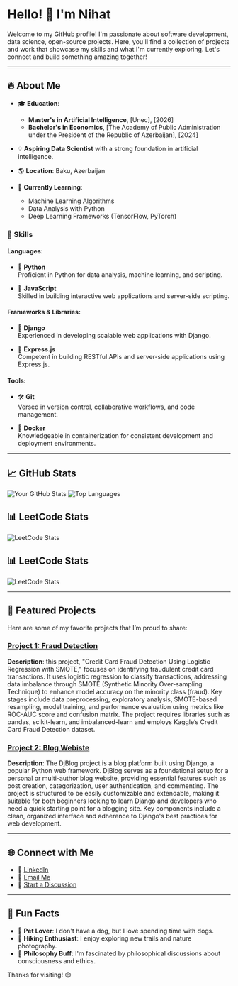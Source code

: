 # Hello! 👋 I'm Nihat

Welcome to my GitHub profile! I'm passionate about software development, data science, open-source projects. Here, you'll find a collection of projects and work that showcase my skills and what I'm currently exploring. Let's connect and build something amazing together!

---

## 🔥 About Me

- 🎓 **Education**:
  - **Master's in Artificial Intelligence**, [Unec], [2026]
  - **Bachelor's in Economics**, [The Academy of Public Administration under the President of the Republic of Azerbaijan], [2024]

- 💡 **Aspiring Data Scientist** with a strong foundation in artificial intelligence.

- 🌎 **Location**: Baku, Azerbaijan

- 🌱 **Currently Learning**:
  - Machine Learning Algorithms
  - Data Analysis with Python
  - Deep Learning Frameworks (TensorFlow, PyTorch)

### 💼 Skills

#### Languages:

- 🐍 **Python**  
  Proficient in Python for data analysis, machine learning, and scripting.

- 📜 **JavaScript**  
  Skilled in building interactive web applications and server-side scripting.

#### Frameworks & Libraries:

- 🦄 **Django**  
  Experienced in developing scalable web applications with Django.

- 🚀 **Express.js**  
  Competent in building RESTful APIs and server-side applications using Express.js.

#### Tools:

- 🛠️ **Git**  
  Versed in version control, collaborative workflows, and code management.

- 🐳 **Docker**  
  Knowledgeable in containerization for consistent development and deployment environments.


---

## 📈 GitHub Stats
![Your GitHub Stats](https://github-readme-stats.vercel.app/api?username=nihad-rusanov&show_icons=true&theme=radical)
![Top Languages](https://github-readme-stats.vercel.app/api/top-langs/?username=nihad-rusanov&layout=compact&theme=radical)

## 📊 LeetCode Stats
![LeetCode Stats](https://leetcode-stats-api.herokuapp.com/Nihat_.png)
## 📊 LeetCode Stats
![LeetCode Stats](https://leetcode-stats-api.herokuapp.com/Nihad_.png)


---

## 📂 Featured Projects
Here are some of my favorite projects that I’m proud to share:

### [Project 1: Fraud Detection](https://github.com/nihad-rusanov/fraud-detection)
**Description**: this project, "Credit Card Fraud Detection Using Logistic Regression with SMOTE," focuses on identifying fraudulent credit card transactions. It uses logistic regression to classify transactions, addressing data imbalance through SMOTE (Synthetic Minority Over-sampling Technique) to enhance model accuracy on the minority class (fraud). Key stages include data preprocessing, exploratory analysis, SMOTE-based resampling, model training, and performance evaluation using metrics like ROC-AUC score and confusion matrix. The project requires libraries such as pandas, scikit-learn, and imbalanced-learn and employs Kaggle’s Credit Card Fraud Detection dataset.

### [Project 2: Blog Webiste](https://github.com/nihad-rusanov/DjBlog)
**Description**: The DjBlog project is a blog platform built using Django, a popular Python web framework. DjBlog serves as a foundational setup for a personal or multi-author blog website, providing essential features such as post creation, categorization, user authentication, and commenting. The project is structured to be easily customizable and extendable, making it suitable for both beginners looking to learn Django and developers who need a quick starting point for a blogging site. Key components include a clean, organized interface and adherence to Django's best practices for web development.

<!--### [Project 3: Project Name](https://github.com/YourUsername/ProjectName)
**Description**: Brief description of what this project is about. -->

---

## 🌐 Connect with Me
- 👔 [LinkedIn](https://www.linkedin.com/in/nihad-rusanov-33802b279)
- 📧 [Email Me](mailto:nihadrusanov420@gmail.com)
- 💬 [Start a Discussion](https://github.com/nihad-rusanov/fraud-detection/discussions)
<!-- [Twitter](https://twitter.com/YourUsername)
- [Portfolio](https://yourwebsite.com) -->

---

## 🎉 Fun Facts
- 🐶 **Pet Lover**: I don't have a dog, but I love spending time with dogs.
- 🌄 **Hiking Enthusiast**: I enjoy exploring new trails and nature photography.
- 🧠 **Philosophy Buff**: I'm fascinated by philosophical discussions about consciousness and ethics.


Thanks for visiting! 😊

















